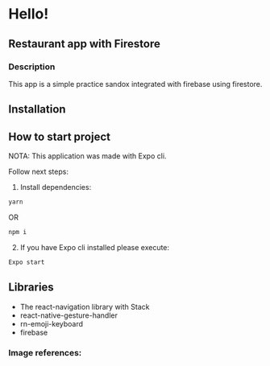 # Hello!

## Restaurant app with Firestore

### Description

This app is a simple practice sandox integrated with firebase using firestore.

## Installation

## How to start project

NOTA: This application was made with Expo cli.

Follow next steps:

1. Install dependencies:

```bash
yarn
```

OR

```bash
npm i
```

2. If you have Expo cli installed please execute:

```bash
Expo start
```

## Libraries

- The react-navigation library with Stack
- react-native-gesture-handler
- rn-emoji-keyboard
- firebase

### Image references:
